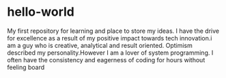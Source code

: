 # hello-world
My first repository for learning and place to store my ideas. 
I have the drive for excellence as a result of my positive impact towards tech innovation.i am a guy who is creative, analytical and result oriented. Optimism described my personality.However I am a lover of system programming. I often have the consistency and eagerness of coding for hours without feeling board 

